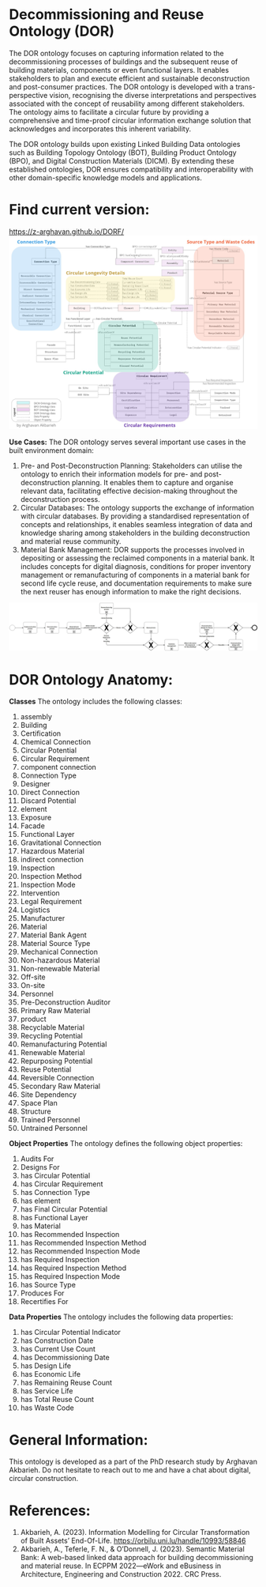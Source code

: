 Decommissioning and Reuse Ontology (DOR)
===================
The DOR ontology focuses on capturing information related to the decommissioning processes of buildings and the subsequent reuse of building materials, components or even functional layers. It enables stakeholders to plan and execute efficient and sustainable deconstruction and post-consumer practices. The DOR ontology is developed with a trans-perspective vision, recognising the diverse interpretations and perspectives associated with the concept of reusability among different stakeholders. The ontology aims to facilitate a circular future by providing a comprehensive and time-proof circular information exchange solution that acknowledges and incorporates this inherent variability.

The DOR ontology builds upon existing Linked Building Data ontologies such as Building Topology Ontology (BOT), Building Product Ontology (BPO), and Digital Construction Materials (DICM). By extending these established ontologies, DOR ensures compatibility and interoperability with other domain-specific knowledge models and applications.

Find current version:
===================
https://z-arghavan.github.io/DORF/
<img src="images/DOR_updated.jpg">

**Use Cases:**
The DOR ontology serves several important use cases in the built environment domain:
1.	Pre- and Post-Deconstruction Planning: Stakeholders can utilise the ontology to enrich their information models for pre- and post-deconstruction planning. It enables them to capture and organise relevant data, facilitating effective decision-making throughout the deconstruction process.
2.	Circular Databases: The ontology supports the exchange of information with circular databases. By providing a standardised representation of concepts and relationships, it enables seamless integration of data and knowledge sharing among stakeholders in the building deconstruction and material reuse community.
3.	Material Bank Management: DOR supports the processes involved in depositing or assessing the reclaimed components in a material bank. It includes concepts for digital diagnosis, conditions for proper inventory management or remanufacturing of components in a material bank for second life cycle reuse, and documentation requirements to make sure the next reuser has enough information to make the right decisions.


  <img src="images/1.-High level Circualr Construction Process Map.jpg">


DOR Ontology Anatomy:
===================

**Classes**
The ontology includes the following classes:
1.	assembly
2.	Building
3.	Certification
4.	Chemical Connection
5.	Circular Potential
6.	Circular Requirement
7.	component connection
8.	Connection Type
9.	Designer
10.	Direct Connection
11.	Discard Potential
12.	element
13.	Exposure
14.	Facade
15.	Functional Layer
16.	Gravitational Connection
17.	Hazardous Material
18.	indirect connection
19.	Inspection
20.	Inspection Method
21.	Inspection Mode
22.	Intervention
23.	Legal Requirement
24.	Logistics
25.	Manufacturer
26.	Material
27.	Material Bank Agent
28.	Material Source Type
29.	Mechanical Connection
30.	Non-hazardous Material
31.	Non-renewable Material
32.	Off-site
33.	On-site
34.	Personnel
35.	Pre-Deconstruction Auditor
36.	Primary Raw Material
37.	product
38.	Recyclable Material
39.	Recycling Potential
40.	Remanufacturing Potential
41.	Renewable Material
42.	Repurposing Potential
43.	Reuse Potential
44.	Reversible Connection
45.	Secondary Raw Material
46.	Site Dependency
47.	Space Plan
48.	Structure
49.	Trained Personnel
50.	Untrained Personnel
    
**Object Properties**
The ontology defines the following object properties:
1.	Audits For
2.	Designs For
3.	has Circular Potential
4.	has Circular Requirement
5.	has Connection Type
6.	has element
7.	has Final Circular Potential
8.	has Functional Layer
9.	has Material
10.	has Recommended Inspection
11.	has Recommended Inspection Method
12.	has Recommended Inspection Mode
13.	has Required Inspection
14.	has Required Inspection Method
15.	has Required Inspection Mode
16.	has Source Type
17.	Produces For
18.	Recertifies For

    
**Data Properties**
The ontology includes the following data properties:
1.	has Circular Potential Indicator
2.	has Construction Date
3.	has Current Use Count
4.	has Decommissioning Date
5.	has Design Life
6.	has Economic Life
7.	has Remaining Reuse Count
8.	has Service Life
9.	has Total Reuse Count
10.	has Waste Code

General Information:
==========

This ontology is developed as a part of the PhD research study by Arghavan Akbarieh. Do not hesitate to reach out to me and have a chat about digital, circular construction.

References:
==========
1. Akbarieh, A. (2023). Information Modelling for Circular Transformation of Built Assets’ End-Of-Life. https://orbilu.uni.lu/handle/10993/58846
3. Akbarieh, A., Teferle, F. N., & O’Donnell, J. (2023). Semantic Material Bank: A web-based linked data approach for building decommissioning and material reuse. In ECPPM 2022—eWork and eBusiness in Architecture, Engineering and Construction 2022. CRC Press. 

